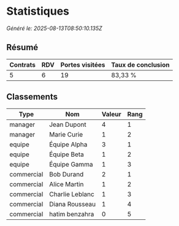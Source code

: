 # Statistiques

_Généré le: 2025-08-13T08:50:10.135Z_

## Résumé

| Contrats | RDV | Portes visitées | Taux de conclusion |
| --- | --- | --- | --- |
| 5 | 6 | 19 | 83,33 % |

## Classements

| Type | Nom | Valeur | Rang |
| --- | --- | --- | --- |
| manager | Jean Dupont | 4 | 1 |
| manager | Marie Curie | 1 | 2 |
| equipe | Équipe Alpha | 3 | 1 |
| equipe | Équipe Beta | 1 | 2 |
| equipe | Équipe Gamma | 1 | 3 |
| commercial | Bob Durand | 2 | 1 |
| commercial | Alice Martin | 1 | 2 |
| commercial | Charlie Leblanc | 1 | 3 |
| commercial | Diana Rousseau | 1 | 4 |
| commercial | hatim benzahra | 0 | 5 |